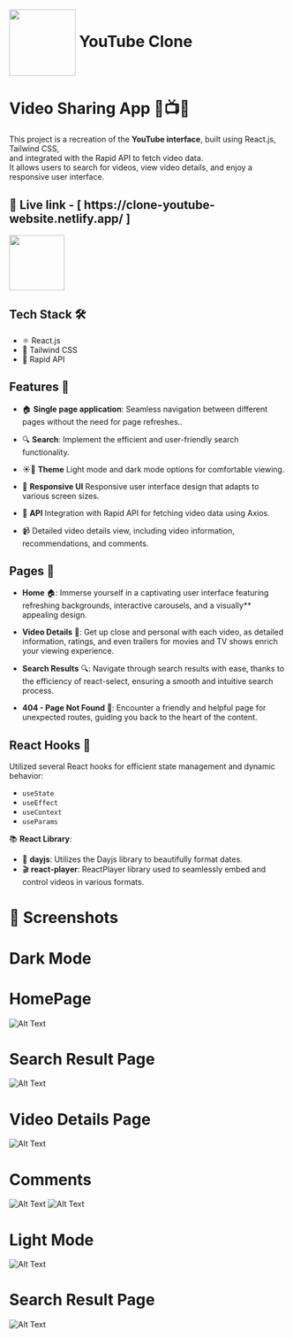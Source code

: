 
# <img  align="center" width= 120px  src=https://raw.githubusercontent.com/aniruddha-gade/YouTube__Clone/main/YT%20clone%20ss/YT-logo-gif2.gif>  YouTube Clone



# Video Sharing App 🎥📺🚀

This project is a recreation of the **YouTube interface**, built using React.js, Tailwind CSS,  <br/>
and integrated with the Rapid API to fetch video data.  <br/>
It allows users to search for videos, view video details, and enjoy a responsive user interface.  <br/>



<h2>🔗 Live link - [  https://clone-youtube-website.netlify.app/  ]</h2>

 <img  font-size="2.25rem" align="center" width= 100px  src=https://raw.githubusercontent.com/aniruddha-gade/YouTube__Clone/main/YT%20clone%20ss/YT-logo-gif1.gif />
 
## Tech Stack 🛠️

- ⚛️ React.js 
- 🎨 Tailwind CSS 
- 🚀 Rapid API


## Features 🌟

- 🏠 **Single page application**: Seamless navigation between different pages without the need for page refreshes..
  
- 🔍 **Search**: Implement the efficient and user-friendly search functionality.
  
- ☀️🌙 **Theme** Light mode and dark mode options for comfortable viewing.
  
- 📱 **Responsive UI** Responsive user interface design that adapts to various screen sizes.
  
- 🚀 **API** Integration with Rapid API for fetching video data using Axios.
  
- 📹 Detailed video details view, including video information, recommendations, and comments.



  
## Pages 📑

- **Home** 🏠: Immerse yourself in a captivating user interface featuring refreshing backgrounds, interactive carousels, and a visually** appealing design.

- **Video Details** 🎥: Get up close and personal with each video, as detailed information, ratings, and even trailers for movies and TV shows enrich your viewing experience.

- **Search Results** 🔍: Navigate through search results with ease, thanks to the efficiency of react-select, ensuring a smooth and intuitive search process.

- **404 - Page Not Found** 🚫: Encounter a friendly and helpful page for unexpected routes, guiding you back to the heart of the content.


## React Hooks 🎣

Utilized several React hooks for efficient state management and dynamic behavior:

- `useState`
- `useEffect`
- `useContext`
- `useParams`


📚 **React Library**:

- 📅 **dayjs**: Utilizes the Dayjs library to beautifully format dates.
- 🎬 **react-player**: ReactPlayer library used to seamlessly embed and control videos in various formats.

 

 # 📸 Screenshots
 
 # Dark Mode
 # HomePage
 ![Alt Text](https://raw.githubusercontent.com/aniruddha-gade/YouTube__Clone/main/YT%20clone%20ss/image1.png)

 # Search Result Page
 ![Alt Text](https://raw.githubusercontent.com/aniruddha-gade/YouTube__Clone/main/YT%20clone%20ss/image2.png)

 # Video Details Page
 ![Alt Text](https://raw.githubusercontent.com/aniruddha-gade/YouTube__Clone/main/YT%20clone%20ss/image3.png)

 # Comments
 ![Alt Text](https://raw.githubusercontent.com/aniruddha-gade/YouTube__Clone/main/YT%20clone%20ss/image4.png)
 ![Alt Text](https://raw.githubusercontent.com/aniruddha-gade/YouTube__Clone/main/YT%20clone%20ss/image5.png)
 
 # Light Mode
 ![Alt Text](https://raw.githubusercontent.com/aniruddha-gade/YouTube__Clone/main/YT%20clone%20ss/image6.png)
  # Search Result Page
 ![Alt Text](https://raw.githubusercontent.com/aniruddha-gade/YouTube__Clone/main/YT%20clone%20ss/image7.png)





